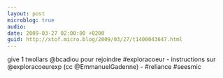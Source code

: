 ```yaml
---
layout: post
microblog: true
audio: 
date: 2009-03-27 02:00:00 +0200
guid: http://xtof.micro.blog/2009/03/27/t1400043647.html
---
```

give 1 twollars @bcadiou pour rejoindre #exploracoeur - instructions sur @exploracoeurexp (cc @EmmanuelGadenne) - #reliance #seesmic
